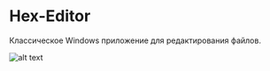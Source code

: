 # Hex-Editor
Классическое Windows приложение для редактирования файлов.

![alt text](https://repository-images.githubusercontent.com/160401390/4646e480-64ff-11e9-8489-a6431598b57d)
